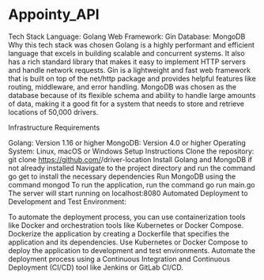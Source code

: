 # Appointy_API

Tech Stack
Language: Golang
Web Framework: Gin
Database: MongoDB
Why this tech stack was chosen
Golang is a highly performant and efficient language that excels in building scalable and concurrent systems. It also has a rich standard library that makes it easy to implement HTTP servers and handle network requests. Gin is a lightweight and fast web framework that is built on top of the net/http package and provides helpful features like routing, middleware, and error handling. MongoDB was chosen as the database because of its flexible schema and ability to handle large amounts of data, making it a good fit for a system that needs to store and retrieve locations of 50,000 drivers.

Infrastructure Requirements

Golang: Version 1.16 or higher
MongoDB: Version 4.0 or higher
Operating System: Linux, macOS or Windows
Setup Instructions
Clone the repository: git clone https://github.com/<username>/driver-location
Install Golang and MongoDB if not already installed
Navigate to the project directory and run the command go get to install the necessary dependencies
Run MongoDB using the command mongod
To run the application, run the command go run main.go
The server will start running on localhost:8080
Automated Deployment to Development and Test Environment:

To automate the deployment process, you can use containerization tools like Docker and orchestration tools like Kubernetes or Docker Compose.
Dockerize the application by creating a Dockerfile that specifies the application and its dependencies.
Use Kubernetes or Docker Compose to deploy the application to development and test environments.
Automate the deployment process using a Continuous Integration and Continuous Deployment (CI/CD) tool like Jenkins or GitLab CI/CD.